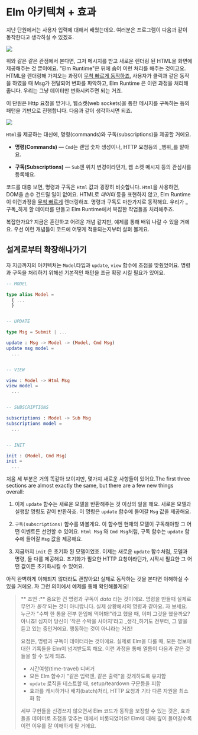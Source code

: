 # Elm 아키텍쳐 + 효과

지난 단원에서는 사용자 입력에 대해서 배웠는데요. 여러분은 프로그램이 다음과 같이 동작한다고 생각하실 수 있겠죠.

![](beginnerProgram.svg)

위와 같은 같은 관점에서 본다면, 그저 메시지를 받고 새로운 렌더링 된 HTML을 화면에 제공해주는 것 뿐이에요. "Elm Runtime"은 뒤에 숨어 이런 처리를 해주는 것이고요. HTML을 렌더링해 가져오는 과정이 [무척 빠르게 동작하죠.](http://elm-lang.org/blog/blazing-fast-html-round-two) 사용자가 클릭과 같은 동작을 하였을 때 Msg가 전달되어 변화를 파악하고, Elm Runtime 은 이런 과정을 처리해줍니다. 우리는 그냥 데이터만 변화시켜주면 되는 거죠.

이 단원은 Http 요청을 받거나, 웹소켓\(web sockets\)을 통한 메시지를 구독하는 등의 패턴을 기반으로 진행합니다. 다음과 같이 생각하시면 되죠.

![](program.svg)

`Html`을 제공하는 대신에, 명령\(commands\)와 구독\(subscriptions\)을 제공할 거에요.

* **명령\(Commands\)** — `Cmd`는 랜덤 숫자 생성이나, HTTP 요청등의 _행위_를 맡아요.

* **구독\(Subscriptions\)** — `Sub`엔 위치 변경이라던가, 웹 소켓 메시지 등의 관심사를 등록해요.

코드를 대충 보면, 명령과 구독은 `Html` 값과 굉장히 비슷합니다. `Html`을 사용하면, DOM을 손수 건드릴 일이 없어요. HTML로 _데이터_ 등을 표현하지 않고, Elm Runtime이 이런과정을 [무척 빠르게](http://elm-lang.org/blog/blazing-fast-html-round-two) 렌더링하죠. 명령과 구독도 마찬가지로 동작해요. 우리가 _구독_하게 할 데이터를 만들고 Elm Runtime에서 복잡한 작업들을 처리해주죠.

복잡한가요? 지금은 혼란하고 어려운 개념 같지만, 예제를 통해 배워 나갈 수 있을 거에요. 우선 이런 개념들이 코드에 어떻게 적용되는지부터 살펴 볼게요.

## 설계로부터 확장해나가기

자 지금까지의 아키텍처는 `Model`타입과 `update`, `view` 함수에 초점을 맞췄었어요. 명령과 구독을 처리하기 위해선 기본적인 패턴을 조금 확장 시킬 필요가 있어요.

```elm
-- MODEL

type alias Model =
  { ...
  }


-- UPDATE

type Msg = Submit | ...

update : Msg -> Model -> (Model, Cmd Msg)
update msg model =
  ...


-- VIEW

view : Model -> Html Msg
view model =
  ...


-- SUBSCRIPTIONS

subscriptions : Model -> Sub Msg
subscriptions model =
  ...


-- INIT

init : (Model, Cmd Msg)
init =
  ...
```

처음 세 부분은 거의 똑같아 보이지만, 몇가지 새로운 사항들이 있어요.The first three sections are almost exactly the same, but there are a few new things overall:

1. 이제 `update` 함수는 새로운 모델을 반환해주는 것 이상의 일을 해요. 새로운 모델과 실행할 명령도 같이 반환하죠. 이 명령은 `update` 함수에 들어갈 `Msg` 값을 제공해요.

2. `구독(subscriptions)` 함수를 봐볼게요. 이 함수엔 현재의 모델이 구독해야할 그 어떤 이벤트든 선언할 수 있어요. `Html Msg` 와 `Cmd Msg`처럼, 구독 함수는 `update` 함수에 들어갈 `Msg` 값을 제공해요.

3. 지금까지 `init` 은 초기화 된 모델이었죠. 이제는 새로운 `update` 함수처럼, 모델과 명령, 둘 다를 제공해요. 초기화가 필요한 HTTP 요청이라던가, 시작시 필요한 그 어떤 값이든 초기화시킬 수 있어요.

아직 완벽하게 이해되지 않더라도 괜찮아요! 실제로 동작하는 것을 본다면 이해하실 수 있을 거에요. 자 그런 의미에서 예제를 통해 확인해볼게요!

> ** 조언 :** 중요한 건 명령과 구독이 _data_ 라는 것이에요. 명령을 만들때 실제로 무언가 _동작_ 되는 것이 아니랍니다. 실제 상황에서의 명령과 같아요. 자 보세요. 누군가 "수박 한 통을 전부 한입에 먹어봐!"라고 했을 때, 이미 그것을 했을까요? 아니죠! 심지어 당신이 '작은 수박을 사야지'라고 _생각_하기도 전부터, 그 말을 듣고 있는 중인거에요. 행동하는 것이 아니라는 거죠!
>
> 요점은, 명령과 구독이 데이터라는 것이에요. 실제로 Elm을 다룰 때, 모든 정보에 대한 기록들을 Elm이 넘겨받도록 해요. 이런 과정을 통해 엘름이 다음과 같은 것들을 할 수 있게 되죠.
>
> * 시간여행\(time-travel\) 디버거
> * 모든 Elm 함수가 "같은 입력엔, 같은 출력"을 갖게하도록 유지함
> * `update` 로직을 테스트할 때, setup/teardown 구문등을 피함
> * 효과를 캐시하거나 배치\(batch\)처리, HTTP 요청과 기타 다른 자원을 최소화 함
>
> 세부 구현들을 신경쓰지 않으면서 Elm 코드가 동작을 보장할 수 있는 것은, 효과들을 데이터로 초점을 맞추는 데에서 비롯되었어요! Elm에 대해 깊이 들어갈수록 이런 이유를 잘 이해하게 될 거에요.



